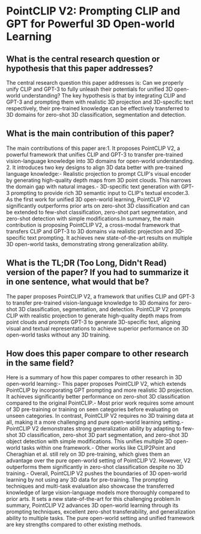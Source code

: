 # PointCLIP V2: Prompting CLIP and GPT for Powerful 3D Open-world Learning

## What is the central research question or hypothesis that this paper addresses?

The central research question this paper addresses is: Can we properly unify CLIP and GPT-3 to fully unleash their potentials for unified 3D open-world understanding? The key hypothesis is that by integrating CLIP and GPT-3 and prompting them with realistic 3D projection and 3D-specific text respectively, their pre-trained knowledge can be effectively transferred to 3D domains for zero-shot 3D classification, segmentation and detection.


## What is the main contribution of this paper?

The main contributions of this paper are:1. It proposes PointCLIP V2, a powerful framework that unifies CLIP and GPT-3 to transfer pre-trained vision-language knowledge into 3D domains for open-world understanding. 2. It introduces two key designs to align 3D data better with pre-trained language knowledge:- Realistic projection to prompt CLIP's visual encoder by generating high-quality depth maps from 3D point clouds. This narrows the domain gap with natural images.- 3D-specific text generation with GPT-3 prompting to provide rich 3D semantic input to CLIP's textual encoder.3. As the first work for unified 3D open-world learning, PointCLIP V2 significantly outperforms prior arts on zero-shot 3D classification and can be extended to few-shot classification, zero-shot part segmentation, and zero-shot detection with simple modifications.In summary, the main contribution is proposing PointCLIP V2, a cross-modal framework that transfers CLIP and GPT-3 to 3D domains via realistic projection and 3D-specific text prompting. It achieves new state-of-the-art results on multiple 3D open-world tasks, demonstrating strong generalization ability.


## What is the TL;DR (Too Long, Didn't Read) version of the paper? If you had to summarize it in one sentence, what would that be?

The paper proposes PointCLIP V2, a framework that unifies CLIP and GPT-3 to transfer pre-trained vision-language knowledge to 3D domains for zero-shot 3D classification, segmentation, and detection. PointCLIP V2 prompts CLIP with realistic projection to generate high-quality depth maps from point clouds and prompts GPT-3 to generate 3D-specific text, aligning visual and textual representations to achieve superior performance on 3D open-world tasks without any 3D training.


## How does this paper compare to other research in the same field?

Here is a summary of how this paper compares to other research in 3D open-world learning:- This paper proposes PointCLIP V2, which extends PointCLIP by incorporating GPT prompting and more realistic 3D projection. It achieves significantly better performance on zero-shot 3D classification compared to the original PointCLIP.- Most prior work requires some amount of 3D pre-training or training on seen categories before evaluating on unseen categories. In contrast, PointCLIP V2 requires no 3D training data at all, making it a more challenging and pure open-world learning setting.- PointCLIP V2 demonstrates strong generalization ability by adapting to few-shot 3D classification, zero-shot 3D part segmentation, and zero-shot 3D object detection with simple modifications. This unifies multiple 3D open-world tasks within one framework.- Other works like CLIP2Point and Cheraghian et al. still rely on 3D pre-training, which gives them an advantage over the pure open-world setting of PointCLIP V2. However, V2 outperforms them significantly in zero-shot classification despite no 3D training.- Overall, PointCLIP V2 pushes the boundaries of 3D open-world learning by not using any 3D data for pre-training. The prompting techniques and multi-task evaluation also showcase the transferred knowledge of large vision-language models more thoroughly compared to prior arts. It sets a new state-of-the-art for this challenging problem.In summary, PointCLIP V2 advances 3D open-world learning through its prompting techniques, excellent zero-shot transferability, and generalization ability to multiple tasks. The pure open-world setting and unified framework are key strengths compared to other existing methods.
